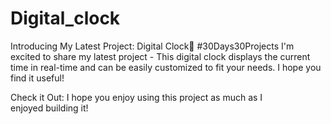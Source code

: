 # Digital_clock
Introducing My Latest Project: Digital Clock💫
#30Days30Projects
I'm excited to share my latest project - This digital clock displays the current time in real-time and can be easily customized to fit your needs. I hope you find it useful!

Check it Out:
I hope you enjoy using this project as much as I enjoyed building it!
